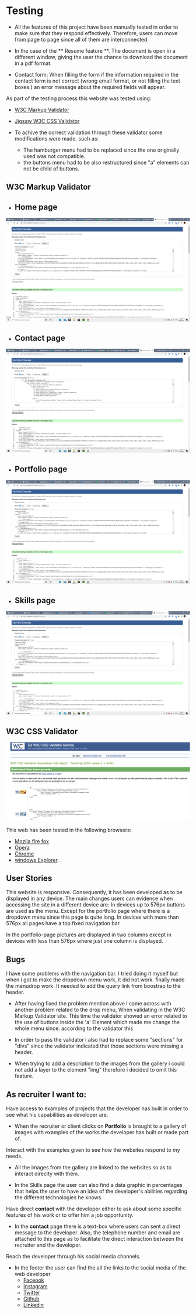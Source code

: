 # Testing #

- All the features of this project have been manually tested  in order to make sure that  they respond effectively. Therefore, users can move from page to page since all of them are interconnected. 


- In the case of the ** Resume feature **. The document is open in a different window, giving the user the chance to download the document in a pdf format. 

 - Contact form:
When filling the form if the information required in the contact form is not correct (wrong email format, or not filling the text boxes.) an error message about the required fields will appear. 

As part of the testing process this website was tested using:
 - [W3C Markup Validator](https://validator.w3.org/) 
 - [Jigsaw W3C CSS Validator](https://jigsaw.w3.org/css-validator/)

- To achive the correct validation through these validator some modifications were made. such as:
   - The hamburger menu had to be replaced since the one originally used was not compatible. 
   - the buttons menu had to be also restructured since "a" elements can not be child of buttons. 
## W3C Markup Validator

- ## Home page ##

![Home page](Readme-images/index.png)

- ## Contact page ##

![contact](Readme-images/contact.png)

- ## Portfolio page ##

![portfolio](Readme-images/portfolio.png)
 
- ## Skills page ## 

 ![skills](Readme-images/skills.png)



## W3C CSS Validator

![CSS](Readme-images/w3c_css.png)




 This web has been tested in the following browsers:

 - [Mozila fire fox](https://www.mozilla.org/en-US/firefox/new/)
 - [Opera](https://www.opera.com/)
 - [Chrome](https://www.google.com/chrome/)
 - [windows Explorer](https://www.microsoft.com/en-us/edge).


 ## User Stories ##


This website is responsive. Consequently, it has been developed as to  be displayed in any device. 
The main changes users can evidence when accessing the site in a different device are:
In devices up to 576px buttons are used as the menu. Except for the portfolio page where there is a dropdown menu since this page is quite long. 
In devices with more than 576px  all pages have a top fixed navigation bar. 

In the portfolio-page pictures are displayed in two columns except in devices with less than 576px where just one column is displayed. 

## Bugs ##
I have some problems with the navigation bar. I  tried doing it myself but when i got to make the dropdown menu work, it did not work. finally made the menudrop work. It needed to  add the query link from boostrap to the header.

- After having fixed the problem mention above i came across with another problem related to the drop menu, When validating in the W3C Markup Validator site. This time the validator showed an error related to the use of buttons inside the 'a' Element which made me change the whole menu since. according to the validator this

- In order to pass the validator i also had to replace some "sections" for "divs" since the validator indicated that those sections were missing a header. 

- When trying to add a description to the images from the gallery i could not add a layer to the element "img" therefore i decided to omit this feature. 

 ## As recruiter I want to: ##
Have access to examples of projects that the developer has built in order to see what his capabilities as developer are.
   - When the recruiter or client clicks on **Portfolio** is brought to a gallery of images with examples of the works the developer has built or made part of. 
   
 Interact with the examples given to see how the websites respond to my needs. 
 - All the images from the gallery are linked to the websites so as to interact direclty with them. 

 - In the Skills page the user can also find  a data graphic in percentages that helps the user to have an idea of the developer's abilities regarding the different technologies he knows. 



Have direct **contact** with the developer either to ask about some specific features of his work or to offer him a job opportunity. 
-  In the **contact** page there is a text-box where users can sent a direct message to the developer. Also, the telephone number and email are attached to this page as to facilitate the direct interaction between the recruiter and the developer. 

Reach the developer through his social media channels.
- In the footer the user can find the all the links to the social media of the web developer 
   - [Faceook](https://www.facebook.com/)
   - [Instagram](https://www.instagram.com/)
   - [Twitter](https://www.twitter.com/)
   - [Github](https://www.github.com/)
   - [Linkedin](https://www.linkedin.com/)
